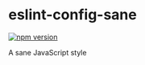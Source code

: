 # eslint-config-sane

[![npm version](https://badge.fury.io/js/eslint-config-sane.svg)](https://badge.fury.io/js/eslint-config-sane)

A sane JavaScript style
